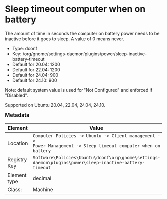 # Sleep timeout computer when on battery

The amount of time in seconds the computer on battery power needs to be inactive before it goes to sleep. A value of 0 means never.

- Type: dconf
- Key: /org/gnome/settings-daemon/plugins/power/sleep-inactive-battery-timeout
- Default for 20.04: 1200
- Default for 22.04: 1200
- Default for 24.04: 900
- Default for 24.10: 900

Note: default system value is used for "Not Configured" and enforced if "Disabled".

Supported on Ubuntu 20.04, 22.04, 24.04, 24.10.



<span style="font-size: larger;">**Metadata**</span>

| Element      | Value                          |
| ---          | ---                            |
| Location     | <code>Computer Policies -> Ubuntu -> Client management -> Power Management -> Sleep timeout computer when on battery</code>     |
| Registry Key | <code>Software\Policies\Ubuntu\dconf\org\gnome\settings-daemon\plugins\power\sleep-inactive-battery-timeout</code>          |
| Element type | decimal               |
| Class:       | Machine                     |
